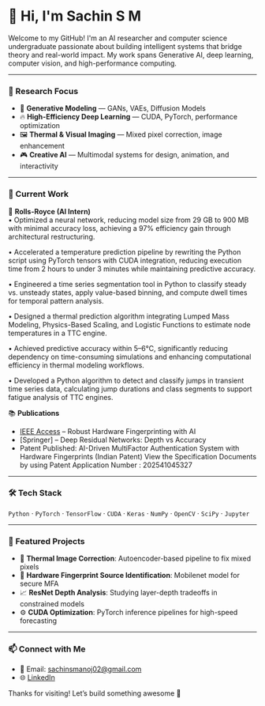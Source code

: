 # 👋 Hi, I'm Sachin S M

Welcome to my GitHub! I'm an AI researcher and computer science undergraduate passionate about building intelligent systems that bridge theory and real-world impact. My work spans Generative AI, deep learning, computer vision, and high-performance computing.

---

### 🔬 Research Focus

- 🧠 **Generative Modeling** — GANs, VAEs, Diffusion Models
- 🔥 **High-Efficiency Deep Learning** — CUDA, PyTorch, performance optimization
- 🖼️ **Thermal & Visual Imaging** — Mixed pixel correction, image enhancement
- 🎮 **Creative AI** — Multimodal systems for design, animation, and interactivity

---

### 🧪 Current Work

🚀 **Rolls-Royce (AI Intern)**  
• Optimized a neural network, reducing model size from 29 GB to 900 MB with minimal accuracy loss, achieving a
97% efficiency gain through architectural restructuring.

• Accelerated a temperature prediction pipeline by rewriting the Python script using PyTorch tensors with CUDA
integration, reducing execution time from 2 hours to under 3 minutes while maintaining predictive accuracy.

• Engineered a time series segmentation tool in Python to classify steady vs. unsteady states, apply value-based
binning, and compute dwell times for temporal pattern analysis.

• Designed a thermal prediction algorithm integrating Lumped Mass Modeling, Physics-Based Scaling, and
Logistic Functions to estimate node temperatures in a TTC engine.

• Achieved predictive accuracy within 5–6°C, significantly reducing dependency on time-consuming simulations
and enhancing computational efficiency in thermal modeling workflows.

• Developed a Python algorithm to detect and classify jumps in transient time series data, calculating jump
durations and class segments to support fatigue analysis of TTC engines.

📚 **Publications**  
- [IEEE Access](https://ieeexplore.ieee.org/document/11003943) – Robust Hardware Fingerprinting with AI  
- [Springer] – Deep Residual Networks: Depth vs Accuracy  
- Patent Published: AI-Driven MultiFactor Authentication System with Hardware Fingerprints (Indian Patent)
  View the Specification Documents by using Patent Application Number : 202541045327 

---

### 🛠️ Tech Stack

`Python` · `PyTorch` · `TensorFlow` · `CUDA` · `Keras` · `NumPy` · `OpenCV` · `SciPy` · `Jupyter`

---

### 📌 Featured Projects

- 🧊 **Thermal Image Correction**: Autoencoder-based pipeline to fix mixed pixels  
- 🔐 **Hardware Fingerprint Source Identification**: Mobilenet model for secure MFA  
- 📈 **ResNet Depth Analysis**: Studying layer-depth tradeoffs in constrained models  
- ⚙️ **CUDA Optimization**: PyTorch inference pipelines for high-speed forecasting

---

### 📫 Connect with Me

- 📧 Email: sachinsmanoj02@gmail.com  
- 🌐 [LinkedIn](https://www.linkedin.com/in/sachinsm2002)  

Thanks for visiting! Let’s build something awesome 🚀
